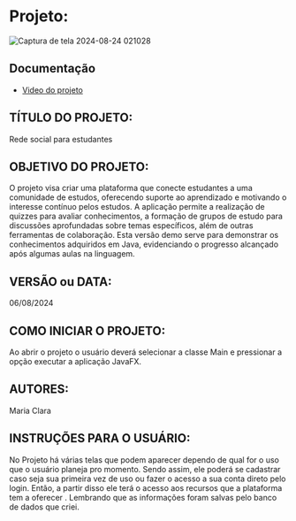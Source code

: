 # Projeto:
![Captura de tela 2024-08-24 021028](https://github.com/user-attachments/assets/8a931d6d-1c05-4e7d-817d-f5c9e15a679c)


## Documentação 

* [Video do projeto](https://drive.google.com/file/d/1mIKkbgWiKYUlfAluOBLAsup8mphpPyks/view?usp=drive_link)

## TÍTULO DO PROJETO: 
Rede social para estudantes

## OBJETIVO DO PROJETO:
O projeto visa criar uma plataforma que conecte estudantes a uma comunidade de estudos, oferecendo suporte ao aprendizado e motivando o interesse contínuo pelos estudos. A aplicação permite a realização de quizzes para avaliar conhecimentos, a formação de grupos de estudo para discussões aprofundadas sobre temas específicos, além de outras ferramentas de colaboração. Esta versão demo serve para demonstrar os conhecimentos adquiridos em Java, evidenciando o progresso alcançado após algumas aulas na linguagem. 

## VERSÃO ou DATA:
06/08/2024

## COMO INICIAR O PROJETO:
Ao abrir o projeto o usuário deverá selecionar a classe Main e pressionar a opção executar a aplicação JavaFX.

## AUTORES:
Maria Clara

## INSTRUÇÕES PARA O USUÁRIO:
No Projeto há várias telas que podem aparecer dependo de qual for o uso que o usuário planeja pro momento. 
Sendo assim, ele poderá se cadastrar caso seja sua primeira vez de uso ou fazer o acesso a sua conta direto pelo login. 
Então, a partir disso ele terá o acesso aos recursos que a plataforma tem a oferecer .
Lembrando que as informações foram salvas pelo banco de dados que criei. 
